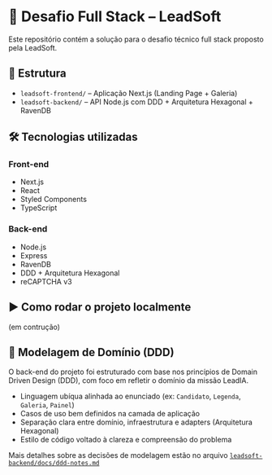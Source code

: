 # 🚀 Desafio Full Stack – LeadSoft

Este repositório contém a solução para o desafio técnico full stack proposto pela LeadSoft.

## 🧩 Estrutura

- `leadsoft-frontend/` – Aplicação Next.js (Landing Page + Galeria)
- `leadsoft-backend/` – API Node.js com DDD + Arquitetura Hexagonal + RavenDB

## 🛠️ Tecnologias utilizadas

### Front-end
- Next.js
- React
- Styled Components
- TypeScript

### Back-end
- Node.js
- Express
- RavenDB
- DDD + Arquitetura Hexagonal
- reCAPTCHA v3

## ▶️ Como rodar o projeto localmente

(em contrução)

## 🧠 Modelagem de Domínio (DDD)

O back-end do projeto foi estruturado com base nos princípios de Domain Driven Design (DDD), com foco em refletir o domínio da missão LeadIA.

- Linguagem ubíqua alinhada ao enunciado (ex: `Candidato`, `Legenda`, `Galeria`, `Painel`)
- Casos de uso bem definidos na camada de aplicação
- Separação clara entre domínio, infraestrutura e adapters (Arquitetura Hexagonal)
- Estilo de código voltado à clareza e compreensão do problema

Mais detalhes sobre as decisões de modelagem estão no arquivo [`leadsoft-backend/docs/ddd-notes.md`](./leadsoft-backend/docs/ddd-notes.md)
